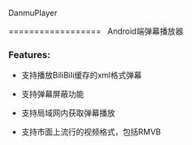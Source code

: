 DanmuPlayer

==================
 
Android端弹幕播放器
 
### Features:

- 支持播放BiliBili缓存的xml格式弹幕

- 支持弹幕屏蔽功能

- 支持局域网内获取弹幕播放

- 支持市面上流行的视频格式，包括RMVB
